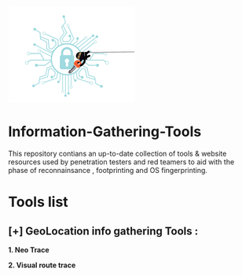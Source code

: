 ![alt text](https://github.com/ramiKahmed/Information-Gathering-Tools/blob/master/index.png "Logo Title Text 1")

# Information-Gathering-Tools

This repository contians an up-to-date collection of tools &amp; website resources used by penetration testers and red teamers to aid with the phase of reconnainsance , footprinting and  OS fingerprinting.

# Tools list 

[+] GeoLocation info gathering Tools :
---------------------------------

**1. Neo Trace**

**2. Visual route trace**

